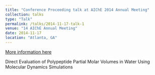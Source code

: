 ```yaml
---
title: "Conference Proceeding talk at AIChE 2014 Annual Meeting"
collection: talks
type: "Talk"
permalink: /talks/2014-11-17-talk-1
venue: "14 AIChE Annual Meeting"
date: 2014-11-17
location: "Atlanta, GA"
---
```


[More information here](https://aiche.confex.com/aiche/2014/webprogram/Paper375679.html)

Direct Evaluation of Polypeptide Partial Molar Volumes in Water Using Molecular Dynamics Simulations
